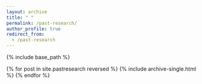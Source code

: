 ```yaml
---
layout: archive
title: " "
permalink: /past-research/
author_profile: true
redirect_from:
  - /past-research
---
```


{% include base_path %}

{% for post in site.pastresearch reversed %}
  {% include archive-single.html %}
{% endfor %}
